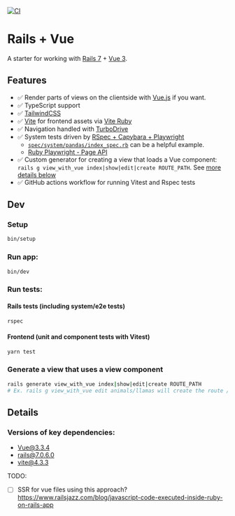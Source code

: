 [![CI](https://github.com/joekrump/rails-turbo-vue/actions/workflows/rubyonrails.yml/badge.svg)](https://github.com/joekrump/rails-turbo-vue/actions/workflows/rubyonrails.yml)

# Rails + Vue

A starter for working with [Rails 7](https://guides.rubyonrails.org/) + [Vue 3](https://vuejs.org/).

## Features

- ✅ Render parts of views on the clientside with [Vue.js]([url](https://vuejs.org/)) if you want.
- ✅ TypeScript support
- ✅ [TailwindCSS](https://tailwindcss.com/)
- ✅ [Vite](https://vitejs.dev/) for frontend assets via [Vite Ruby](https://vite-ruby.netlify.app/)
- ✅ Navigation handled with [TurboDrive](https://turbo.hotwired.dev/handbook/drive)
- ✅ System tests driven by [RSpec + Capybara + Playwright](https://playwright-ruby-client.vercel.app/docs/article/api_coverage)
   - [`spec/system/pandas/index_spec.rb`](https://github.com/joekrump/rails-turbo-vue/blob/main/spec/system/pandas/index_spec.rb) can be a helpful example.
   - [Ruby Playwright - Page API](https://playwright-ruby-client.vercel.app/docs/api/page)
- ✅ Custom generator for creating a view that loads a Vue component: `rails g view_with_vue index|show|edit|create ROUTE_PATH`. See [more details below](#generate-a-view-that-uses-a-view-component)
- ✅ GitHub actions workflow for running Vitest and Rspec tests

## Dev

### Setup
```bash
bin/setup
```

### Run app:
```bash
bin/dev
```

### Run tests:

#### Rails tests (including system/e2e tests)
```bash
rspec
```

#### Frontend (unit and component tests with Vitest)

```bash
yarn test
```

### Generate a view that uses a view component

```bash
rails generate view_with_vue index|show|edit|create ROUTE_PATH
# Ex. rails g view_with_vue edit animals/llamas will create the route /animals/llamas/:id/edit with a Vue component that loads on the view for that route.
```

## Details

### Versions of key dependencies:

- Vue@3.3.4
- rails@7.0.6.0
- vite@4.3.3

TODO:
- [ ] SSR for vue files using this approach? https://www.railsjazz.com/blog/javascript-code-executed-inside-ruby-on-rails-app
